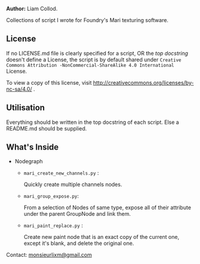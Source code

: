 **Author:** Liam Collod.

Collections of script I wrote for Foundry's Mari texturing software.

## License

If no LICENSE.md file is clearly specified for a script, OR the _top docstring_ 
doesn't define a License,
 the script is by default shared under `Creative Commons Attribution
 -NonCommercial-ShareAlike 4.0 International` License.

To view a copy of this license, visit http://creativecommons.org/licenses/by-nc-sa/4.0/ .



## Utilisation

Everything should be written in the top docstring of each script.
Else a README.md should be supplied.

## What's Inside

- Nodegraph
    - `mari_create_new_channels.py` : 

       Quickly create multiple channels nodes.

    - `mari_group_expose.py`: 

      From a selection of Nodes of same type, expose all of their attribute under the parent GroupNode and link them.

    - `mari_paint_replace.py` : 
    
        Create new paint node that is an exact copy of the current one, except it's blank, and delete the original one.



Contact: monsieurlixm@gmail.com